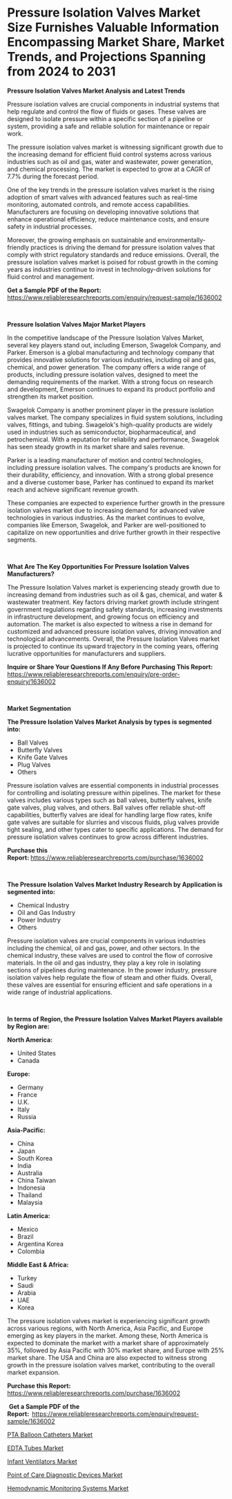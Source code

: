 <p><h1>Pressure Isolation Valves Market Size Furnishes Valuable Information Encompassing Market Share, Market Trends, and Projections Spanning from 2024 to 2031</h1></p><p><strong>Pressure Isolation Valves Market Analysis and Latest Trends</strong></p>
<p><p>Pressure isolation valves are crucial components in industrial systems that help regulate and control the flow of fluids or gases. These valves are designed to isolate pressure within a specific section of a pipeline or system, providing a safe and reliable solution for maintenance or repair work.</p><p>The pressure isolation valves market is witnessing significant growth due to the increasing demand for efficient fluid control systems across various industries such as oil and gas, water and wastewater, power generation, and chemical processing. The market is expected to grow at a CAGR of 7.7% during the forecast period.</p><p>One of the key trends in the pressure isolation valves market is the rising adoption of smart valves with advanced features such as real-time monitoring, automated controls, and remote access capabilities. Manufacturers are focusing on developing innovative solutions that enhance operational efficiency, reduce maintenance costs, and ensure safety in industrial processes.</p><p>Moreover, the growing emphasis on sustainable and environmentally-friendly practices is driving the demand for pressure isolation valves that comply with strict regulatory standards and reduce emissions. Overall, the pressure isolation valves market is poised for robust growth in the coming years as industries continue to invest in technology-driven solutions for fluid control and management.</p></p>
<p><strong>Get a Sample PDF of the Report:&nbsp;</strong> <a href="https://www.reliableresearchreports.com/enquiry/request-sample/1636002">https://www.reliableresearchreports.com/enquiry/request-sample/1636002</a></p>
<p>&nbsp;</p>
<p><strong>Pressure Isolation Valves Major Market Players</strong></p>
<p><p>In the competitive landscape of the Pressure Isolation Valves Market, several key players stand out, including Emerson, Swagelok Company, and Parker. Emerson is a global manufacturing and technology company that provides innovative solutions for various industries, including oil and gas, chemical, and power generation. The company offers a wide range of products, including pressure isolation valves, designed to meet the demanding requirements of the market. With a strong focus on research and development, Emerson continues to expand its product portfolio and strengthen its market position.</p><p>Swagelok Company is another prominent player in the pressure isolation valves market. The company specializes in fluid system solutions, including valves, fittings, and tubing. Swagelok's high-quality products are widely used in industries such as semiconductor, biopharmaceutical, and petrochemical. With a reputation for reliability and performance, Swagelok has seen steady growth in its market share and sales revenue.</p><p>Parker is a leading manufacturer of motion and control technologies, including pressure isolation valves. The company's products are known for their durability, efficiency, and innovation. With a strong global presence and a diverse customer base, Parker has continued to expand its market reach and achieve significant revenue growth.</p><p>These companies are expected to experience further growth in the pressure isolation valves market due to increasing demand for advanced valve technologies in various industries. As the market continues to evolve, companies like Emerson, Swagelok, and Parker are well-positioned to capitalize on new opportunities and drive further growth in their respective segments.</p></p>
<p>&nbsp;</p>
<p><strong>What Are The Key Opportunities For Pressure Isolation Valves Manufacturers?</strong></p>
<p><p>The Pressure Isolation Valves market is experiencing steady growth due to increasing demand from industries such as oil & gas, chemical, and water & wastewater treatment. Key factors driving market growth include stringent government regulations regarding safety standards, increasing investments in infrastructure development, and growing focus on efficiency and automation. The market is also expected to witness a rise in demand for customized and advanced pressure isolation valves, driving innovation and technological advancements. Overall, the Pressure Isolation Valves market is projected to continue its upward trajectory in the coming years, offering lucrative opportunities for manufacturers and suppliers.</p></p>
<p><strong>Inquire or Share Your Questions If Any Before Purchasing This Report:</strong> <a href="https://www.reliableresearchreports.com/enquiry/pre-order-enquiry/1636002">https://www.reliableresearchreports.com/enquiry/pre-order-enquiry/1636002</a></p>
<p>&nbsp;</p>
<p><strong>Market Segmentation</strong></p>
<p><strong>The Pressure Isolation Valves Market Analysis by types is segmented into:</strong></p>
<p><ul><li>Ball Valves</li><li>Butterfly Valves</li><li>Knife Gate Valves</li><li>Plug Valves</li><li>Others</li></ul></p>
<p><p>Pressure isolation valves are essential components in industrial processes for controlling and isolating pressure within pipelines. The market for these valves includes various types such as ball valves, butterfly valves, knife gate valves, plug valves, and others. Ball valves offer reliable shut-off capabilities, butterfly valves are ideal for handling large flow rates, knife gate valves are suitable for slurries and viscous fluids, plug valves provide tight sealing, and other types cater to specific applications. The demand for pressure isolation valves continues to grow across different industries.</p></p>
<p><strong>Purchase this Report:&nbsp;</strong><a href="https://www.reliableresearchreports.com/purchase/1636002">https://www.reliableresearchreports.com/purchase/1636002</a></p>
<p>&nbsp;</p>
<p><strong>The Pressure Isolation Valves Market Industry Research by Application is segmented into:</strong></p>
<p><ul><li>Chemical Industry</li><li>Oil and Gas Industry</li><li>Power Industry</li><li>Others</li></ul></p>
<p><p>Pressure isolation valves are crucial components in various industries including the chemical, oil and gas, power, and other sectors. In the chemical industry, these valves are used to control the flow of corrosive materials. In the oil and gas industry, they play a key role in isolating sections of pipelines during maintenance. In the power industry, pressure isolation valves help regulate the flow of steam and other fluids. Overall, these valves are essential for ensuring efficient and safe operations in a wide range of industrial applications.</p></p>
<p>&nbsp;</p>
<p><strong>In terms of Region, the Pressure Isolation Valves Market Players available by Region are:</strong></p>
<p>
    <p> <strong> North America: </strong>
        <ul>
            <li>United States</li>
            <li>Canada</li>
        </ul>
        </p> 
    <p> <strong> Europe: </strong>
        <ul>
            <li>Germany</li>
            <li>France</li>
            <li>U.K.</li>
            <li>Italy</li>
            <li>Russia</li>
        </ul>
        </p> 
    <p> <strong> Asia-Pacific: </strong>
        <ul>
            <li>China</li>
            <li>Japan</li>
            <li>South Korea</li>
            <li>India</li>
            <li>Australia</li>
            <li>China Taiwan</li>
            <li>Indonesia</li>
            <li>Thailand</li>
            <li>Malaysia</li>
        </ul>
        </p> 
    <p> <strong> Latin America: </strong>
        <ul>
            <li>Mexico</li>
            <li>Brazil</li>
            <li>Argentina Korea</li>
            <li>Colombia</li>
        </ul>
        </p> 
    <p> <strong> Middle East & Africa: </strong>
        <ul>
            <li>Turkey</li>
            <li>Saudi</li>
            <li>Arabia</li>
            <li>UAE</li>
            <li>Korea</li>
        </ul>
    </p>
    </p>
<p><p>The pressure isolation valves market is experiencing significant growth across various regions, with North America, Asia Pacific, and Europe emerging as key players in the market. Among these, North America is expected to dominate the market with a market share of approximately 35%, followed by Asia Pacific with 30% market share, and Europe with 25% market share. The USA and China are also expected to witness strong growth in the pressure isolation valves market, contributing to the overall market expansion.</p></p>
<p><strong>Purchase this Report: </strong><a href="https://www.reliableresearchreports.com/purchase/1636002">https://www.reliableresearchreports.com/purchase/1636002</a></p>
<p>&nbsp;<strong>Get a Sample PDF of the Report:&nbsp;&nbsp;</strong><a href="https://www.reliableresearchreports.com/enquiry/request-sample/1636002">https://www.reliableresearchreports.com/enquiry/request-sample/1636002</a></p>
<p><strong></strong></p>
<p><p><a href="https://medium.com/@dessiefadel/pta-balloon-catheters-market-size-reveals-the-best-marketing-channels-in-global-industry-864742e13df6">PTA Balloon Catheters Market</a></p><p><a href="https://medium.com/@terrellconn/edta-tubes-market-research-report-its-history-and-forecast-2024-to-2031-55f66e7d795d">EDTA Tubes Market</a></p><p><a href="https://medium.com/@terrellconn/infant-ventilators-market-share-evolution-and-market-growth-trends-2024-2031-759e34353a20">Infant Ventilators Market</a></p><p><a href="https://medium.com/@dessiefadel/point-of-care-diagnostic-devices-market-size-reveals-the-best-marketing-channels-in-global-industry-60b382dbc69d">Point of Care Diagnostic Devices Market</a></p><p><a href="https://medium.com/@dessiefadel/hemodynamic-monitoring-systems-market-analysis-its-cagr-market-segmentation-and-global-industry-2462157a3a11">Hemodynamic Monitoring Systems Market</a></p></p>